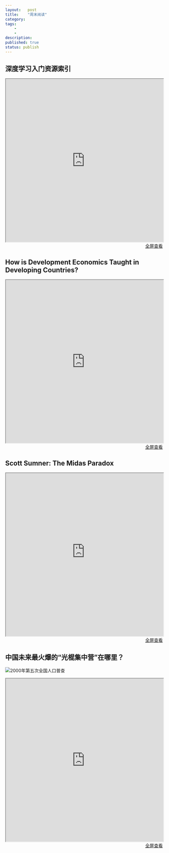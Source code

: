 ```yaml
---
layout:   post
title:    "周末阅读"
category:  
tags:     
    -  
    -   
description: 
published: true
status: publish
---
```

 
## 深度学习入门资源索引
 
<iframe src="http://xccds1977.blogspot.com/2015/11/blog-post.html" style="width:100%; height:520px;">
</iframe>
 
<p style="margin-top: 0px; text-align:right;">
<a target="_blank" 
href="http://xccds1977.blogspot.com/2015/11/blog-post.html">
  全屏查看
</a>
</p>
 
 
 
## How is Development Economics Taught in Developing Countries?
 
<iframe src="http://blogs.worldbank.org/impactevaluations/how-development-economics-taught-developing-countries-what-we-learned-looking-more-200-courses" style="width:100%; height:520px;">
</iframe>
 
<p style="margin-top: 0px; text-align:right;">
<a target="_blank" 
href="http://blogs.worldbank.org/impactevaluations/how-development-economics-taught-developing-countries-what-we-learned-looking-more-200-courses">
  全屏查看
</a>
</p>
 
## Scott Sumner: The Midas Paradox
 
<iframe src="http://www.themoneyillusion.com/?p=31312&utm_source=feedburner&utm_medium=feed&utm_campaign=Feed%3A+Themoneyillusion+%28TheMoneyIllusion%29" style="width:100%; height:520px;">
</iframe>
 
<p style="margin-top: 0px; text-align:right;">
<a target="_blank" 
href="http://www.themoneyillusion.com/?p=31312&utm_source=feedburner&utm_medium=feed&utm_campaign=Feed%3A+Themoneyillusion+%28TheMoneyIllusion%29">
  全屏查看
</a>
</p>
 
## 中国未来最火爆的“光棍集中营”在哪里？
 
![2000年第五次全国人口普查](/finance/assets/imgs/Selection_001.png)
 
<iframe src="http://mp.weixin.qq.com/s?__biz=MjM5NTA0OTU4MA==&mid=401126458&idx=5&sn=97cbba9a01960a4d5660a20a7a723d7d&scene=1&srcid=1121jUfTT307KmS43zzaMQ8S&from=groupmessage&isappinstalled=0#wechat_redirect" style="width:100%; height:520px;">
</iframe>
 
<p style="margin-top: 0px; text-align:right;">
<a target="_blank" 
href="http://mp.weixin.qq.com/s?__biz=MjM5NTA0OTU4MA==&mid=401126458&idx=5&sn=97cbba9a01960a4d5660a20a7a723d7d&scene=1&srcid=1121jUfTT307KmS43zzaMQ8S&from=groupmessage&isappinstalled=0#wechat_redirect">
  全屏查看
</a>
</p>
 
 
